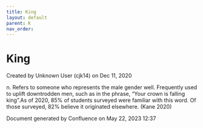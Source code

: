 ```yaml
---
title: King
layout: default
parent: K
nav_order:
---
```


# King

Created by  Unknown User (cjk14) on Dec 11, 2020

n. Refers to someone who represents the male gender well. Frequently used to uplift downtrodden men, such as in the phrase, “Your crown is falling king”.As of 2020, 85% of students surveyed were familiar with this word. Of those surveyed, 82% believe it originated elsewhere. (Kane 2020)

Document generated by Confluence on May 22, 2023 12:37


